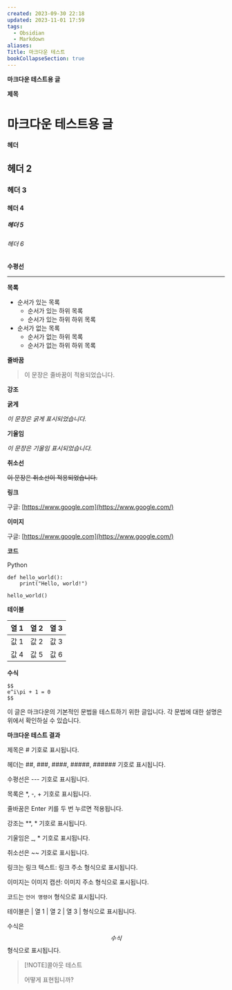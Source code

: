 ```yaml
---
created: 2023-09-30 22:18
updated: 2023-11-01 17:59
tags:
  - Obsidian
  - Markdown
aliases:
Title: 마크다운 테스트
bookCollapseSection: true
---
```

**마크다운 테스트용 글**

**제목**

# 마크다운 테스트용 글

**헤더**

## 헤더 2

### 헤더 3

#### 헤더 4

##### 헤더 5

###### 헤더 6

**수평선**

---

**목록**

- 순서가 있는 목록
    - 순서가 있는 하위 목록
    - 순서가 있는 하위 하위 목록
- 순서가 없는 목록
    - 순서가 없는 하위 목록
    - 순서가 없는 하위 하위 목록

**줄바꿈**

> 이 문장은 줄바꿈이 적용되었습니다.

**강조**

**굵게**

_이 문장은 굵게 표시되었습니다._

**기울임**

_이 문장은 기울임 표시되었습니다._

**취소선**

~~이 문장은 취소선이 적용되었습니다.~~

**링크**

구글: [https://www.google.com](https://www.google.com/)

**이미지**

구글: [https://www.google.com](https://www.google.com/)

**코드**

Python

```
def hello_world():
    print("Hello, world!")

hello_world()
```

**테이블**

|열 1|열 2|열 3|
|---|---|---|
|값 1|값 2|값 3|
|값 4|값 5|값 6|

**수식**

```
$$
e^i\pi + 1 = 0
$$
```

이 글은 마크다운의 기본적인 문법을 테스트하기 위한 글입니다. 각 문법에 대한 설명은 위에서 확인하실 수 있습니다.

**마크다운 테스트 결과**

제목은 # 기호로 표시됩니다.

헤더는 ##, ###, ####, #####, ###### 기호로 표시됩니다.

수평선은 --- 기호로 표시됩니다.

목록은 *, -, + 기호로 표시됩니다.

줄바꿈은 Enter 키를 두 번 누르면 적용됩니다.

강조는 **, * 기호로 표시됩니다.

기울임은 _, * 기호로 표시됩니다.

취소선은 ~~ 기호로 표시됩니다.

링크는 링크 텍스트: 링크 주소 형식으로 표시됩니다.

이미지는 이미지 캡션: 이미지 주소 형식으로 표시됩니다.

코드는 `언어 명령어` 형식으로 표시됩니다.

테이블은 | 열 1 | 열 2 | 열 3 | 형식으로 표시됩니다.

수식은 $$ 수식 $$ 형식으로 표시됩니다.

> [!NOTE]콜아웃 테스트
> 
> 어떻게 표현됩니까?